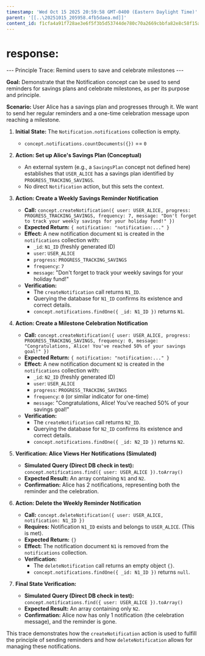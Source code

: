 ```yaml
---
timestamp: 'Wed Oct 15 2025 20:59:58 GMT-0400 (Eastern Daylight Time)'
parent: '[[..\20251015_205958.4fb5daea.md]]'
content_id: f1cfa4a91f728ae3e6f5f3b5d53744de780c70a2669cbbfa82e8c58f15ace53d
---
```


# response:

\--- Principle Trace: Remind users to save and celebrate milestones ---

**Goal:** Demonstrate that the Notification concept can be used to send reminders for savings plans and celebrate milestones, as per its purpose and principle.

**Scenario:** User Alice has a savings plan and progresses through it. We want to send her regular reminders and a one-time celebration message upon reaching a milestone.

1. **Initial State:** The `Notification.notifications` collection is empty.
   * `concept.notifications.countDocuments({})` == `0`

2. **Action: Set up Alice's Savings Plan (Conceptual)**
   * An external system (e.g., a `SavingsPlan` concept not defined here) establishes that `USER_ALICE` has a savings plan identified by `PROGRESS_TRACKING_SAVINGS`.
   * No direct `Notification` action, but this sets the context.

3. **Action: Create a Weekly Savings Reminder Notification**
   * **Call:** `concept.createNotification({ user: USER_ALICE, progress: PROGRESS_TRACKING_SAVINGS, frequency: 7, message: "Don't forget to track your weekly savings for your holiday fund!" })`
   * **Expected Return:** `{ notification: "notification:..." }`
   * **Effect:** A new notification document `N1` is created in the `notifications` collection with:
     * `_id`: `N1_ID` (freshly generated ID)
     * `user`: `USER_ALICE`
     * `progress`: `PROGRESS_TRACKING_SAVINGS`
     * `frequency`: `7`
     * `message`: "Don't forget to track your weekly savings for your holiday fund!"
   * **Verification:**
     * The `createNotification` call returns `N1_ID`.
     * Querying the database for `N1_ID` confirms its existence and correct details.
     * `concept.notifications.findOne({ _id: N1_ID })` returns `N1`.

4. **Action: Create a Milestone Celebration Notification**
   * **Call:** `concept.createNotification({ user: USER_ALICE, progress: PROGRESS_TRACKING_SAVINGS, frequency: 0, message: "Congratulations, Alice! You've reached 50% of your savings goal!" })`
   * **Expected Return:** `{ notification: "notification:..." }`
   * **Effect:** A new notification document `N2` is created in the `notifications` collection with:
     * `_id`: `N2_ID` (freshly generated ID)
     * `user`: `USER_ALICE`
     * `progress`: `PROGRESS_TRACKING_SAVINGS`
     * `frequency`: `0` (or similar indicator for one-time)
     * `message`: "Congratulations, Alice! You've reached 50% of your savings goal!"
   * **Verification:**
     * The `createNotification` call returns `N2_ID`.
     * Querying the database for `N2_ID` confirms its existence and correct details.
     * `concept.notifications.findOne({ _id: N2_ID })` returns `N2`.

5. **Verification: Alice Views Her Notifications (Simulated)**
   * **Simulated Query (Direct DB check in test):** `concept.notifications.find({ user: USER_ALICE }).toArray()`
   * **Expected Result:** An array containing `N1` and `N2`.
   * **Confirmation:** Alice has 2 notifications, representing both the reminder and the celebration.

6. **Action: Delete the Weekly Reminder Notification**
   * **Call:** `concept.deleteNotification({ user: USER_ALICE, notification: N1_ID })`
   * **Requires:** Notification `N1_ID` exists and belongs to `USER_ALICE`. (This is met).
   * **Expected Return:** `{}`
   * **Effect:** The notification document `N1` is removed from the `notifications` collection.
   * **Verification:**
     * The `deleteNotification` call returns an empty object `{}`.
     * `concept.notifications.findOne({ _id: N1_ID })` returns `null`.

7. **Final State Verification:**
   * **Simulated Query (Direct DB check in test):** `concept.notifications.find({ user: USER_ALICE }).toArray()`
   * **Expected Result:** An array containing only `N2`.
   * **Confirmation:** Alice now has only 1 notification (the celebration message), and the reminder is gone.

This trace demonstrates how the `createNotification` action is used to fulfill the principle of sending reminders and how `deleteNotification` allows for managing these notifications.
